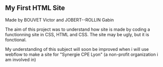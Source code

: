 
## My First HTML Site
Made by BOUVET Victor and JOBERT--ROLLIN Gabin

The aim of this project was to understand how site is made by coding a functionning site in CSS, HTML and CSS. The site may be ugly, but it is fonctional.

My understanding of this subject will soon be improved when i will use webflow to make a site for "Synergie CPE Lyon" (a non-profit organization i am involved in)

